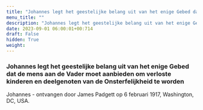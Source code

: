 ```yaml
---
title: "Johannes legt het geestelijke belang uit van het enige Gebed dat de mens aan de Vader moet aanbieden om verloste kinderen en deelgenoten van de Onsterfelijkheid te worden"
menu_title: ""
description: "Johannes legt het geestelijke belang uit van het enige Gebed dat de mens aan de Vader moet aanbieden om verloste kinderen en deelgenoten van de Onsterfelijkheid te worden"
date: 2023-09-01 06:00:01+00:714
draft: False
hidden: True
weight:
---
```

### Johannes legt het geestelijke belang uit van het enige Gebed dat de mens aan de Vader moet aanbieden om verloste kinderen en deelgenoten van de Onsterfelijkheid te worden

Johannes - ontvangen door James Padgett op 6 februari 1917, Washington, DC, USA.
